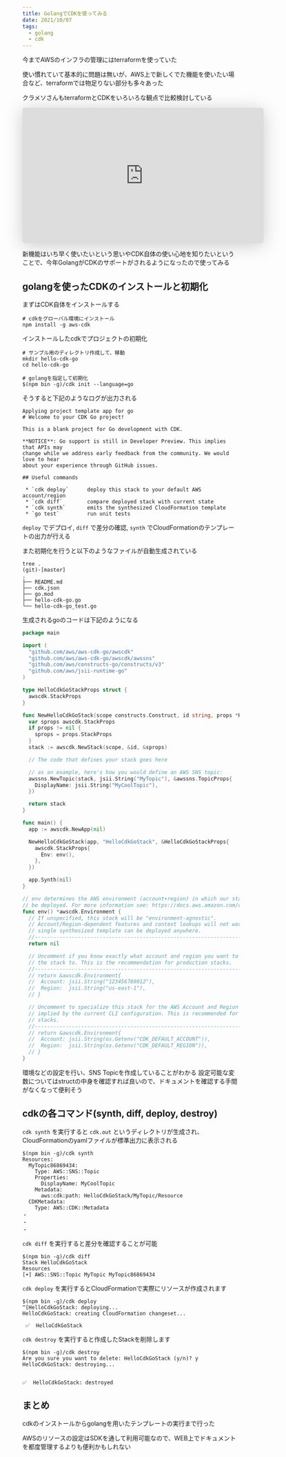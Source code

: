 ```yaml
---
title: GolangでCDKを使ってみる
date: 2021/10/07
tags:
  - golang
  - cdk
---
```


今までAWSのインフラの管理にはterraformを使っていた

使い慣れていて基本的に問題は無いが、AWS上で新しくでた機能を使いたい場合など、terraformでは物足りない部分も多々あった

クラメソさんもterraformとCDKをいろいろな観点で比較検討している

<iframe class="speakerdeck-iframe" frameborder="0" src="https://speakerdeck.com/player/d9a8f050fe5d46568515bc9b33a26f33" title="AWS CDKとTerraformをn個の観点で徹底比較/compare-aws-cdk-and-terraform-from-n-perspectives" allowfullscreen="true" mozallowfullscreen="true" webkitallowfullscreen="true" style="border: 0px; background: padding-box padding-box rgba(0, 0, 0, 0.1); margin: 0px; padding: 0px; border-radius: 6px; box-shadow: rgba(0, 0, 0, 0.2) 0px 5px 40px; width: 560px; height: 314px;"></iframe>

新機能はいち早く使いたいという思いやCDK自体の使い心地を知りたいということで、今年GolangがCDKのサポートがされるようになったので使ってみる

## golangを使ったCDKのインストールと初期化

まずはCDK自体をインストールする

```shell
# cdkをグローバル環境にインストール
npm install -g aws-cdk
```

インストールしたcdkでプロジェクトの初期化

```
# サンプル用のディレクトリ作成して、移動
mkdir hello-cdk-go
cd hello-cdk-go

# golangを指定して初期化
$(npm bin -g)/cdk init --language=go
```

そうすると下記のようなログが出力される

```shell
Applying project template app for go
# Welcome to your CDK Go project!

This is a blank project for Go development with CDK.

**NOTICE**: Go support is still in Developer Preview. This implies that APIs may
change while we address early feedback from the community. We would love to hear
about your experience through GitHub issues.

## Useful commands

 * `cdk deploy`      deploy this stack to your default AWS account/region
 * `cdk diff`        compare deployed stack with current state
 * `cdk synth`       emits the synthesized CloudFormation template
 * `go test`         run unit tests
```

`deploy` でデプロイ, `diff` で差分の確認, `synth` でCloudFormationのテンプレートの出力が行える

また初期化を行うと以下のようなファイルが自動生成されている

```shell
tree .                                                                                                                                 (git)-[master]
.
├── README.md
├── cdk.json
├── go.mod
├── hello-cdk-go.go
└── hello-cdk-go_test.go
```

生成されるgoのコードは下記のようになる

```go
package main

import (
  "github.com/aws/aws-cdk-go/awscdk"
  "github.com/aws/aws-cdk-go/awscdk/awssns"
  "github.com/aws/constructs-go/constructs/v3"
  "github.com/aws/jsii-runtime-go"
)

type HelloCdkGoStackProps struct {
  awscdk.StackProps
}

func NewHelloCdkGoStack(scope constructs.Construct, id string, props *HelloCdkGoStackProps) awscdk.Stack {
  var sprops awscdk.StackProps
  if props != nil {
    sprops = props.StackProps
  }
  stack := awscdk.NewStack(scope, &id, &sprops)

  // The code that defines your stack goes here

  // as an example, here's how you would define an AWS SNS topic:
  awssns.NewTopic(stack, jsii.String("MyTopic"), &awssns.TopicProps{
    DisplayName: jsii.String("MyCoolTopic"),
  })

  return stack
}

func main() {
  app := awscdk.NewApp(nil)

  NewHelloCdkGoStack(app, "HelloCdkGoStack", &HelloCdkGoStackProps{
    awscdk.StackProps{
      Env: env(),
    },
  })

  app.Synth(nil)
}

// env determines the AWS environment (account+region) in which our stack is to
// be deployed. For more information see: https://docs.aws.amazon.com/cdk/latest/guide/environments.html
func env() *awscdk.Environment {
  // If unspecified, this stack will be "environment-agnostic".
  // Account/Region-dependent features and context lookups will not work, but a
  // single synthesized template can be deployed anywhere.
  //---------------------------------------------------------------------------
  return nil

  // Uncomment if you know exactly what account and region you want to deploy
  // the stack to. This is the recommendation for production stacks.
  //---------------------------------------------------------------------------
  // return &awscdk.Environment{
  //  Account: jsii.String("123456789012"),
  //  Region:  jsii.String("us-east-1"),
  // }

  // Uncomment to specialize this stack for the AWS Account and Region that are
  // implied by the current CLI configuration. This is recommended for dev
  // stacks.
  //---------------------------------------------------------------------------
  // return &awscdk.Environment{
  //  Account: jsii.String(os.Getenv("CDK_DEFAULT_ACCOUNT")),
  //  Region:  jsii.String(os.Getenv("CDK_DEFAULT_REGION")),
  // }
}
```

環境などの設定を行い、SNS Topicを作成していることがわかる
設定可能な変数についてはstructの中身を確認すれば良いので、ドキュメントを確認する手間がなくなって便利そう

## cdkの各コマンド(synth, diff, deploy, destroy)

`cdk synth` を実行すると `cdk.out` というディレクトリが生成され、CloudFormationのyamlファイルが標準出力に表示される

```shell
$(npm bin -g)/cdk synth
Resources:
  MyTopic86869434:
    Type: AWS::SNS::Topic
    Properties:
      DisplayName: MyCoolTopic
    Metadata:
      aws:cdk:path: HelloCdkGoStack/MyTopic/Resource
  CDKMetadata:
    Type: AWS::CDK::Metadata
・
・
・
```

`cdk diff` を実行すると差分を確認することが可能

```shell
$(npm bin -g)/cdk diff
Stack HelloCdkGoStack
Resources
[+] AWS::SNS::Topic MyTopic MyTopic86869434
```

`cdk deploy` を実行するとCloudFormationで実際にリソースが作成されます

```shell
$(npm bin -g)/cdk deploy
^[HelloCdkGoStack: deploying...
HelloCdkGoStack: creating CloudFormation changeset...

 ✅  HelloCdkGoStack
```

`cdk destroy` を実行すると作成したStackを削除します

```shell
$(npm bin -g)/cdk destroy
Are you sure you want to delete: HelloCdkGoStack (y/n)? y
HelloCdkGoStack: destroying...


✅  HelloCdkGoStack: destroyed
```

## まとめ

cdkのインストールからgolangを用いたテンプレートの実行まで行った

AWSのリソースの設定はSDKを通して利用可能なので、WEB上でドキュメントを都度管理するよりも便利かもしれない
